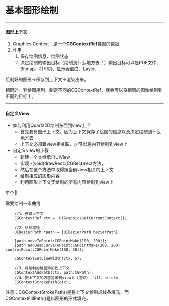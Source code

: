# 基本图形绘制

---

#### 图形上下文

1. Graphics Context：是一个**CGContextRef**类型的数据
2. 作用：
   1. 保存绘图信息、绘图状态
   2. 决定绘制的输出目标（绘制到什么地方去？）输出目标可以是PDF文件、Bitmap、打印机、显示器窗口、Layer、

绘制好的图形-&gt;保存到上下文-&gt;渲染出来。

相同的一套绘图序列，制定不同的CGContextRef，就会可以将相同的图像绘制到不同的目标上。

---

#### 自定义View

* 如何利用Quartz2D绘制东西到view上？
  * 首先要有图形上下文，因为上下文保存了绘图的信息以及决定绘制到什么地方去
  * 上下文必须跟view相关联，才可以将内容绘制到view上
* 自定义view的步骤
  * 新建一个类继承自UIView
  * 实现 -\(void\)drawRect:\(CGRect\)rect方法，
  * 然后在这个方法中取得跟当前view相关的上下文
  * 绘制相应的图形内容
  * 利用图形上下文奖绘制的所有内容绘制到view上

举个🌰

需要绘制一条曲线

```
    //1、获得上下文
    CGContextRef ctx =  UIGraphicsGetCurrentContext();
    
    //2、绘制路径
    UIBezierPath *path = [UIBezierPath bezierPath];
    
    [path moveToPoint:CGPointMake(100, 200)];
    [path addQuadCurveToPoint:CGPointMake(200, 200) controlPoint:CGPointMake(150, 50)];
    
    CGContextSetLineWidth(ctx, 5);
    
    //3、将绘制的路径添加到上下文
    CGContextAddPath(ctx, path.CGPath);
    //4、把上下文的内容显示到view上（渲染）：fill、stroke
    CGContextStrokePath(ctx);
```

注意：CGContextStrokePath\(\)是将上下文绘制成线条填充，而CGContextFillPath\(\)是以图形的形式填充。



